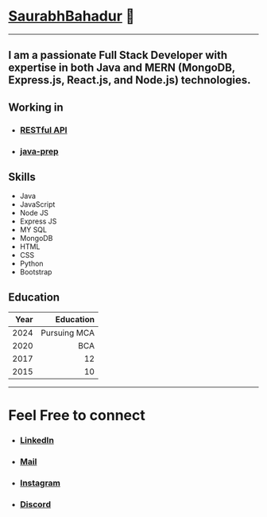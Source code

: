 # [SaurabhBahadur](https://github.com/saurabhbahadur) 👋

---

## I am a passionate Full Stack Developer with expertise in both Java and MERN (MongoDB, Express.js, React.js, and Node.js) technologies.

## Working in
+ ### [RESTful API](https://github.com/saurabhbahadur/RESTful-API) 
+ ### [java-prep](https://github.com/saurabhbahadur/java-prep)

## Skills
- Java
- JavaScript
- Node JS
- Express JS
- MY SQL
- MongoDB
- HTML
- CSS
- Python
- Bootstrap

## Education
| Year | Education |
| ------:| -----------:|
| 2024  | Pursuing MCA |
| 2020  | BCA |
| 2017  | 12 |
| 2015  | 10 |

---

# Feel Free to connect
+ ### [LinkedIn](https://www.linkedin.com/in/saurabhbahadur) 
+ ### [Mail](mailto:singhsaurabhbahadur@gmail.com)
+ ### [Instagram](https://www.instagram.com/saurabhbahadur_)
+ ### [Discord](https://discord.gg/aQR27Bg7de)


